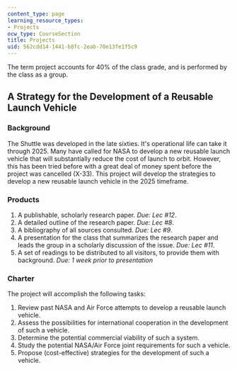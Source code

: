 ```yaml
---
content_type: page
learning_resource_types:
- Projects
ocw_type: CourseSection
title: Projects
uid: 562cdd14-1441-b8fc-2eab-70e13fe1f5c9
---
```


The term project accounts for 40% of the class grade, and is performed by the class as a group.

A Strategy for the Development of a Reusable Launch Vehicle
-----------------------------------------------------------

### Background

The Shuttle was developed in the late sixties. It's operational life can take it through 2025. Many have called for NASA to develop a new reusable launch vehicle that will substantially reduce the cost of launch to orbit. However, this has been tried before with a great deal of money spent before the project was cancelled (X-33). This project will develop the strategies to develop a new reusable launch vehicle in the 2025 timeframe.

### Products

1.  A publishable, scholarly research paper. _Due: Lec #12_.
2.  A detailed outline of the research paper. _Due: Lec #8_.
3.  A bibliography of all sources consulted. _Due: Lec #9_.
4.  A presentation for the class that summarizes the research paper and leads the group in a scholarly discussion of the issue. _Due: Lec #11_.
5.  A set of readings to be distributed to all visitors, to provide them with background. _Due: 1 week prior to presentation_

### Charter

The project will accomplish the following tasks:

1.  Review past NASA and Air Force attempts to develop a reusable launch vehicle.
2.  Assess the possibilities for international cooperation in the development of such a vehicle.
3.  Determine the potential commercial viability of such a system.
4.  Study the potential NASA/Air Force joint requirements for such a vehicle.
5.  Propose (cost-effective) strategies for the development of such a vehicle.